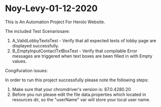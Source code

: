 # Noy-Levy-01-12-2020
This is An Automation Project For Herolo Website.

The included Test Scenariosare:
1. A_ValidLobbyTextsTest - Verify that all expected texts of lobby page are displayed successfully.
2. B_EmptyInputContactTxtBoxTest - Verify that compilable Error messages are triggered when text boxes are been filled in with Empty values.

Congifuration issues:

 In order to run this project successfully please note the following steps:
1. Make sure that your chromdriver's version is: 87.0.4280.20
2. Before you run please edit the file data.properties which located in resources dir, so the "userName" var will store your local user name.

